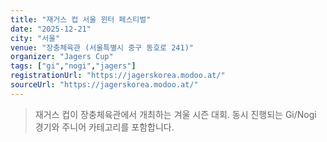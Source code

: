 ```yaml
---
title: "재거스 컵 서울 윈터 페스티벌"
date: "2025-12-21"
city: "서울"
venue: "장충체육관 (서울특별시 중구 동호로 241)"
organizer: "Jagers Cup"
tags: ["gi","nogi","jagers"]
registrationUrl: "https://jagerskorea.modoo.at/"
sourceUrl: "https://jagerskorea.modoo.at/"
---
```


> 재거스 컵이 장충체육관에서 개최하는 겨울 시즌 대회. 동시 진행되는 Gi/Nogi 경기와 주니어 카테고리를 포함합니다.
